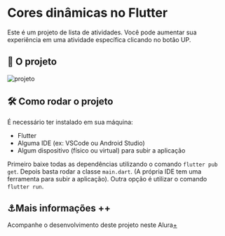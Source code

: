 # Cores dinâmicas no Flutter

Este é um projeto de lista de atividades. Você pode aumentar sua experiência em uma atividade específica clicando no botão UP.

## 📱 O projeto

![projeto](https://user-images.githubusercontent.com/22684176/172701870-b6a98ed1-6e16-4584-824d-42de583413da.gif)

## 🛠️ Como rodar o projeto

É necessário ter instalado em sua máquina:

- Flutter
- Alguma IDE (ex: VSCode ou Android Studio)
- Algum dispositivo (físico ou virtual) para subir a aplicação

Primeiro baixe todas as dependências utilizando o comando `flutter pub get`. Depois basta rodar a classe `main.dart`. (A própria IDE tem uma ferramenta para subir a aplicação). Outra opção é utilizar o comando `flutter run`.

## ⚓Mais informações ++

Acompanhe o desenvolvimento deste projeto neste Alura[+](https://cursos.alura.com.br)
